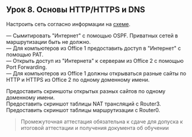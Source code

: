 ## Урок 8. Основы HTTP/HTTPS и DNS

Настроить сеть согласно информации на [схеме](https://gbcdn.mrgcdn.ru/uploads/asset/5564616/attachment/e034d7319b5fb1604b2d709fbb21803d.pkt).

— Сымитировать "Интернет" с помощью OSPF. Приватных сетей в маршрутизации быть не должно.  
— Для компьютеров из Office 1 предоставить доступ в "Интернет" с помощью PAT.  
— Открыть доступ из "Интернета" к серверам из Office 2 c помощью Port Forwarding.  
— Для компьютеров из Office 1 должны открываться разные сайты по HTTP и HTTPS из Office 2 по одному доменному имени.

Предоставить скриншоты открытых разных сайтов по одному доменному имени.  
Предоставить скриншот таблицы NAT трансляций с Router3.  
Предоставить скриншот таблицы маршрутизации с Router0.

> Промежуточная аттестация обязательна к сдаче для допуска к итоговой аттестации и получения документа об обучении
